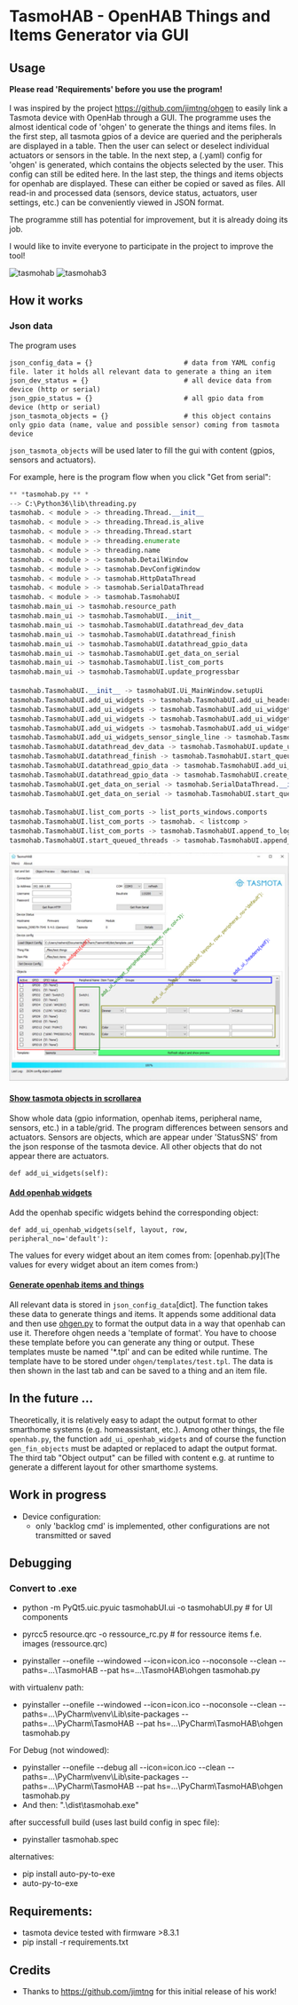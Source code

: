 # TasmoHAB - OpenHAB Things and Items Generator via GUI

## Usage
**Please read 'Requirements' before you use the program!**<br><br>
I was inspired by the project https://github.com/jimtng/ohgen to easily link a Tasmota device with OpenHab through a GUI. The programme uses the almost identical code of 'ohgen' to generate the things and items files.
In the first step, all tasmota gpios of a device are queried and the peripherals are displayed in a table. Then the user can select or deselect individual actuators or sensors in the table. In the next step, a (.yaml) config for 'ohgen' is generated, which contains the objects selected by the user. This config can still be edited here.
In the last step, the things and items objects for openhab are displayed. These can either be copied or saved as files.
All read-in and processed data (sensors, device status, actuators, user settings, etc.) can be conveniently viewed in JSON format.

The programme still has potential for improvement, but it is already doing its job.

I would like to invite everyone to participate in the project to improve the tool!

![tasmohab](https://user-images.githubusercontent.com/49484063/122906746-c58c0900-d352-11eb-86c3-e09ea664d0fe.jpg)
![tasmohab3](https://user-images.githubusercontent.com/49484063/122906848-ddfc2380-d352-11eb-9325-dfcb451a60f7.jpg)


## How it works
### Json data 
The program uses 
```
json_config_data = {}                       # data from YAML config file. later it holds all relevant data to generate a thing an item
json_dev_status = {}                        # all device data from device (http or serial)
json_gpio_status = {}                       # all gpio data from device (http or serial)
json_tasmota_objects = {}                   # this object contains only gpio data (name, value and possible sensor) coming from tasmota device
```
```json_tasmota_objects``` will be used later to fill the gui with content (gpios, sensors and actuators).

For example, here is the program flow when you click "Get from serial":

```python
** *tasmohab.py ** *
--> C:\Python36\lib\threading.py
tasmohab. < module > -> threading.Thread.__init__
tasmohab. < module > -> threading.Thread.is_alive
tasmohab. < module > -> threading.Thread.start
tasmohab. < module > -> threading.enumerate
tasmohab. < module > -> threading.name
tasmohab. < module > -> tasmohab.DetailWindow
tasmohab. < module > -> tasmohab.DevConfigWindow
tasmohab. < module > -> tasmohab.HttpDataThread
tasmohab. < module > -> tasmohab.SerialDataThread
tasmohab. < module > -> tasmohab.TasmohabUI
tasmohab.main_ui -> tasmohab.resource_path
tasmohab.main_ui -> tasmohab.TasmohabUI.__init__
tasmohab.main_ui -> tasmohab.TasmohabUI.datathread_dev_data
tasmohab.main_ui -> tasmohab.TasmohabUI.datathread_finish
tasmohab.main_ui -> tasmohab.TasmohabUI.datathread_gpio_data
tasmohab.main_ui -> tasmohab.TasmohabUI.get_data_on_serial
tasmohab.main_ui -> tasmohab.TasmohabUI.list_com_ports
tasmohab.main_ui -> tasmohab.TasmohabUI.update_progressbar

tasmohab.TasmohabUI.__init__ -> tasmohabUI.Ui_MainWindow.setupUi
tasmohab.TasmohabUI.add_ui_widgets -> tasmohab.TasmohabUI.add_ui_headers
tasmohab.TasmohabUI.add_ui_widgets -> tasmohab.TasmohabUI.add_ui_widget_peripheral
tasmohab.TasmohabUI.add_ui_widgets -> tasmohab.TasmohabUI.add_ui_widgets_openhab
tasmohab.TasmohabUI.add_ui_widgets -> tasmohab.TasmohabUI.add_ui_widgets_sensor_single_line
tasmohab.TasmohabUI.add_ui_widgets_sensor_single_line -> tasmohab.TasmohabUI.add_ui_widgets_openhab
tasmohab.TasmohabUI.datathread_dev_data -> tasmohab.TasmohabUI.update_ui_device
tasmohab.TasmohabUI.datathread_finish -> tasmohab.TasmohabUI.start_queued_threads
tasmohab.TasmohabUI.datathread_gpio_data -> tasmohab.TasmohabUI.add_ui_widgets
tasmohab.TasmohabUI.datathread_gpio_data -> tasmohab.TasmohabUI.create_tasmota_objects
tasmohab.TasmohabUI.get_data_on_serial -> tasmohab.SerialDataThread.__init__
tasmohab.TasmohabUI.get_data_on_serial -> tasmohab.TasmohabUI.start_queued_threads

tasmohab.TasmohabUI.list_com_ports -> list_ports_windows.comports
tasmohab.TasmohabUI.list_com_ports -> tasmohab. < listcomp >
tasmohab.TasmohabUI.list_com_ports -> tasmohab.TasmohabUI.append_to_log
tasmohab.TasmohabUI.start_queued_threads -> tasmohab.TasmohabUI.append_to_log

```

![TasmoHab UI Functions](https://github.com/Gifford47/tasmohab/blob/master/docs/tasmohab_widget_functions.png?raw=true)

#### [Show tasmota objects in scrollarea](https://github.com/Gifford47/tasmohab/blob/b7782cbbf6d76dd2fb72342bf9faae315ba54a94/tasmohab.py#L300)<br>
Show whole data (gpio information, openhab items, peripheral name, sensors, etc.) in a table/grid. The program differences between sensors
and actuators. Sensors are objects, which are appear under 'StatusSNS' from the json response of the tasmota device.
All other objects that do not appear there are actuators.
```
def add_ui_widgets(self):
```

#### [Add openhab widgets](https://github.com/Gifford47/tasmohab/blob/b7782cbbf6d76dd2fb72342bf9faae315ba54a94/tasmohab.py#L374)<br>
Add the openhab specific widgets behind the corresponding object:
```
def add_ui_openhab_widgets(self, layout, row, peripheral_no='default'):
```
The values for every widget about an item comes from: [openhab.py](The values for every widget about an item comes from:) 

#### [Generate openhab items and things](https://github.com/Gifford47/tasmohab/blob/57ad5b3bfca9c0363c19613d0d58ef5800bae667/tasmohab.py#L550)
All relevant data is stored in ```json_config_data```[dict]. The function takes these data to generate things 
and items. It appends some additional data and then use [ohgen.py](https://github.com/Gifford47/tasmohab/blob/master/ohgen/ohgen.py) 
to format the output data in a way that openhab can use it. Therefore ohgen needs a 'template of format'.
You have to choose these template before you can generate any thing or output. These templates muste be 
named '*.tpl' and can be edited while runtime. The template have to be stored under ```ohgen/templates/test.tpl```.
The data is then shown in the last tab and can be saved to a thing and an item file.

## In the future ...
Theoretically, it is relatively easy to adapt the output format to other smarthome systems (e.g. homeassistant, etc.).
Among other things, the file ```openhab.py```, the function ```add_ui_openhab_widgets``` and of course the function ```gen_fin_objects``` 
must be adapted or replaced to adapt the output format. The third tab "Object output" can be filled with content e.g. at 
runtime to generate a different layout for other smarthome systems.

## Work in progress
- Device configuration:
    - only 'backlog cmd' is implemented, other configurations are not transmitted or saved

## Debugging
### Convert to .exe
- python -m PyQt5.uic.pyuic tasmohabUI.ui -o tasmohabUI.py       # for UI components
- pyrcc5 resource.qrc -o ressource_rc.py      # for ressource items f.e. images (ressource.qrc)

- pyinstaller --onefile --windowed --icon=icon.ico --noconsole --clean --paths=...\TasmoHAB --pat
hs=...\TasmoHAB\ohgen tasmohab.py

with virtualenv path:
- pyinstaller --onefile --windowed --icon=icon.ico --noconsole --clean --paths=...\PyCharm\venv\Lib\site-packages --paths=...\PyCharm\TasmoHAB --pat
hs=...\PyCharm\TasmoHAB\ohgen tasmohab.py

For Debug (not windowed):
- pyinstaller --onefile --debug all --icon=icon.ico --clean --paths=...\PyCharm\venv\Lib\site-packages --paths=...\PyCharm\TasmoHAB --pat
hs=...\PyCharm\TasmoHAB\ohgen tasmohab.py
- And then: ".\dist\tasmohab.exe"

after successfull build (uses last build config in spec file):
- pyinstaller tasmohab.spec

alternatives:
- pip install auto-py-to-exe
- auto-py-to-exe

## Requirements:
- tasmota device tested with firmware >8.3.1 
- pip install -r requirements.txt

## Credits
- Thanks to https://github.com/jimtng for this initial release of his work!
